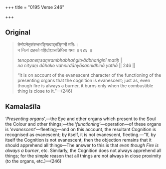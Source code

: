+++
title = "0195 Verse 246"

+++
## Original 
>
> तेनोपनेतृसंरम्भभङ्गित्वाद्भङ्गिनी मतिः ।  
> न नित्यं दाहको वह्निर्दाह्यासन्निधिना यथा ॥ २४६ ॥ 
>
> *tenopanetṛsaṃrambhabhaṅgitvādbhaṅginī matiḥ* \|  
> *na nityaṃ dāhako vahnirdāhyāsannidhinā yathā* \|\| 246 \|\| 
>
> “It is on account of the evanescent character of the functioning of the presenting organs that the cognition is evanescent; just as, even though fire is always a burner, it burns only when the combustible thing is close to it.”—(246)



## Kamalaśīla

‘*Presenting organs*’,—the Eye and other organs which present to the Soul the Colour and other things;—the ‘*functioning*’—operation—of these organs is ‘*evanescent*’—fleeting;—and on this account, the resultant Cognition is recognised as evanescent; by itself, it is not evanescent, fleeting.—“If, by itself the Cognition is not evanescent, then the objection remains that it should apprehend all things—The answer to this is that *even though Fire is always a burner*, etc. Similarly, the Cognition does not always apprehend all things; for the simple reason that all things are not always in close proximity (to the organs, etc.)—(246)


